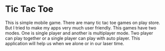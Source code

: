 # Tic Tac Toe
This is simple mobile game. There are many tic tac toe games on play store. But I tried to make my apps very much user friendly. This games have two modes. One is single player and another is multiplayer mode. Two player can play together or a single player can play with auto player. This application will help us when we alone or in our laser time.  

